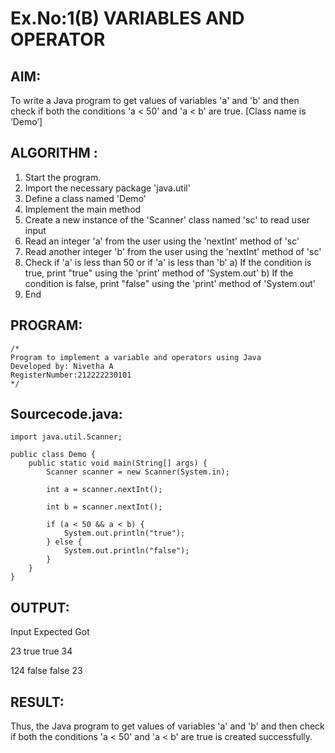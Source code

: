 # Ex.No:1(B) VARIABLES AND OPERATOR

## AIM:
To write a Java program to get values of variables 'a' and 'b' and then check if both the conditions 'a < 50' and 'a < b' are true. [Class name is ‘Demo’]

## ALGORITHM :
1.	Start the program.
2.	Import the necessary package 'java.util'
3.	Define a class named 'Demo'
4.	Implement the main method
5.	Create a new instance of the 'Scanner' class named 'sc' to read user input
6.	Read an integer 'a' from the user using the 'nextInt' method of 'sc'
7.	Read another integer 'b' from the user using the 'nextInt' method of 'sc'
8.	Check if 'a' is less than 50 or if 'a' is less than 'b'
a)	If the condition is true, print "true" using the 'print' method of 'System.out'
b)	If the condition is false, print "false" using the 'print' method of 'System.out'
9.	End





## PROGRAM:
 ```
/*
Program to implement a variable and operators using Java
Developed by: Nivetha A
RegisterNumber:212222230101  
*/
```

## Sourcecode.java:

```
import java.util.Scanner;

public class Demo {
    public static void main(String[] args) {
        Scanner scanner = new Scanner(System.in);

        int a = scanner.nextInt();

        int b = scanner.nextInt();

        if (a < 50 && a < b) {
            System.out.println("true");
        } else {
            System.out.println("false");
        }
    }
}
```





## OUTPUT:

Input    Expected   Got

23       true       true
34

124      false      false
23

## RESULT:
Thus, the Java program to get values of variables 'a' and 'b' and then check if both the conditions 'a < 50' and 'a < b' are true is created successfully.
